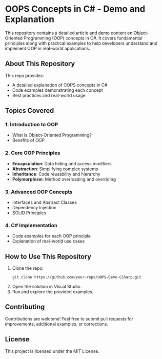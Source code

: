 # OOPS Concepts in C# - Demo and Explanation  

This repository contains a detailed article and demo content on Object-Oriented Programming (OOP) concepts in C#. It covers fundamental principles along with practical examples to help developers understand and implement OOP in real-world applications.  

## About This Repository  
This repo provides:  
- A detailed explanation of OOPS concepts in C#  
- Code examples demonstrating each concept  
- Best practices and real-world usage  

## Topics Covered  
### 1. Introduction to OOP  
   - What is Object-Oriented Programming?  
   - Benefits of OOP  

### 2. Core OOP Principles  
   - **Encapsulation**: Data hiding and access modifiers  
   - **Abstraction**: Simplifying complex systems  
   - **Inheritance**: Code reusability and hierarchy  
   - **Polymorphism**: Method overloading and overriding  

### 3. Advanced OOP Concepts  
   - Interfaces and Abstract Classes  
   - Dependency Injection  
   - SOLID Principles  

### 4. C# Implementation  
   - Code examples for each OOP principle  
   - Explanation of real-world use cases  

## How to Use This Repository  
1. Clone the repo:  
   ```sh  
   git clone https://github.com/your-repo/OOPS-Demo-CSharp.git  
   ```  
2. Open the solution in Visual Studio.  
3. Run and explore the provided examples.  

## Contributing  
Contributions are welcome! Feel free to submit pull requests for improvements, additional examples, or corrections.  

## License  
This project is licensed under the MIT License.  
